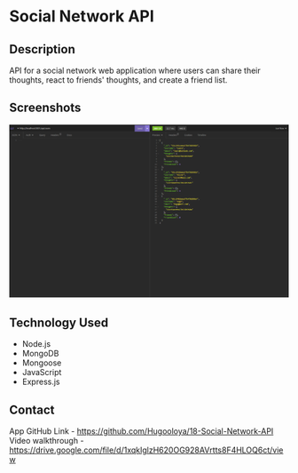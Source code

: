 
# Social Network API

## Description

API for a social network web application where users can share their thoughts, react to friends' thoughts, and create a friend list.





## Screenshots

![App Screenshot](./SS.png)

## Technology Used
- Node.js
- MongoDB
- Mongoose
- JavaScript
- Express.js


## Contact

App GitHub Link - https://github.com/Hugooloya/18-Social-Network-API
Video walkthrough - https://drive.google.com/file/d/1xqkIglzH620OG928AVrtts8F4HLOQ6ct/view